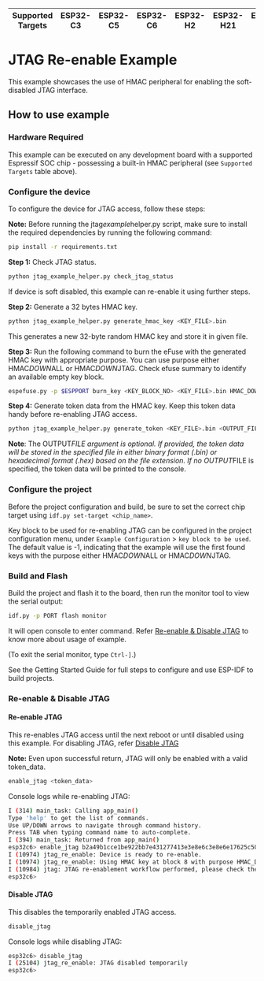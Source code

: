 | Supported Targets | ESP32-C3 | ESP32-C5 | ESP32-C6 | ESP32-H2 | ESP32-H21 | ESP32-P4 | ESP32-S2 | ESP32-S3 |
| ----------------- | -------- | -------- | -------- | -------- | --------- | -------- | -------- | -------- |

# JTAG Re-enable Example

This example showcases the use of HMAC peripheral for enabling the soft-disabled JTAG interface.

## How to use example

### Hardware Required

This example can be executed on any development board with a supported Espressif SOC chip - possessing a built-in HMAC peripheral (see `Supported Targets` table above).

### Configure the device

To configure the device for JTAG access, follow these steps:

**Note:** Before running the jtag*example*helper.py script, make sure to install the required dependencies by running the following command:

```bash
pip install -r requirements.txt
```

**Step 1:** Check JTAG status.

```bash
python jtag_example_helper.py check_jtag_status
```

If device is soft disabled, this example can re-enable it using further steps.

**Step 2:** Generate a 32 bytes HMAC key.

```bash
python jtag_example_helper.py generate_hmac_key <KEY_FILE>.bin
```

This generates a new 32-byte random HMAC key and store it in given file.

**Step 3:** Run the following command to burn the eFuse with the generated HMAC key with appropriate purpose. You can use purpose either HMAC*DOWN*ALL or HMAC*DOWN*JTAG. Check efuse summary to identify an available empty key block.

```bash
espefuse.py -p $ESPPORT burn_key <KEY_BLOCK_NO> <KEY_FILE>.bin HMAC_DOWN_ALL
```

**Step 4:** Generate token data from the HMAC key. Keep this token data handy before re-enabling JTAG access.

```bash
python jtag_example_helper.py generate_token <KEY_FILE>.bin <OUTPUT_FILE(optional)>
```
**Note**: The OUTPUT*FILE argument is optional. If provided, the token data will be stored in the specified file in either binary format (.bin) or hexadecimal format (.hex) based on the file extension. If no OUTPUT*FILE is specified, the token data will be printed to the console.

### Configure the project

Before the project configuration and build, be sure to set the correct chip target using `idf.py set-target <chip_name>`.

Key block to be used for re-enabling JTAG can be configured in the project configuration menu, under ``Example Configuration`` > ``key block to be used``. The default value is -1, indicating that the example will use the first found keys with the purpose either HMAC*DOWN*ALL or HMAC*DOWN*JTAG.

### Build and Flash

Build the project and flash it to the board, then run the monitor tool to view the serial output:

```bash
idf.py -p PORT flash monitor
```

It will open console to enter command. Refer [Re-enable & Disable JTAG](#Re-enable-&-Disable-JTAG) to know more about usage of example.

(To exit the serial monitor, type `Ctrl-]`.)

See the Getting Started Guide for full steps to configure and use ESP-IDF to build projects.

### Re-enable & Disable JTAG

#### Re-enable JTAG

This re-enables JTAG access until the next reboot or until disabled using this example. For disabling JTAG, refer [Disable JTAG](#Disable-JTAG)

**Note:** Even upon successful return, JTAG will only be enabled with a valid token_data. 

```bash
enable_jtag <token_data>
```

Console logs while re-enabling JTAG:

```bash
I (314) main_task: Calling app_main()
Type 'help' to get the list of commands.
Use UP/DOWN arrows to navigate through command history.
Press TAB when typing command name to auto-complete.
I (394) main_task: Returned from app_main()
esp32c6> enable_jtag b2a49b1cce1be922bb7e431277413e3e8e6c3e8e6e17625c50ac66a9a857949b
I (10974) jtag_re_enable: Device is ready to re-enable.
I (10974) jtag_re_enable: Using HMAC key at block 8 with purpose HMAC_DOWN_JTAG
I (10984) jtag: JTAG re-enablement workflow performed, please check the JTAG connection manually
esp32c6> 
```

#### Disable JTAG

This disables the temporarily enabled JTAG access.

```bash
disable_jtag
```

Console logs while disabling JTAG:

```bash
esp32c6> disable_jtag
I (25104) jtag_re_enable: JTAG disabled temporarily
esp32c6> 
```
